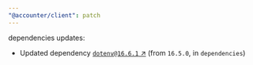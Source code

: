 ```yaml
---
"@accounter/client": patch
---
```

dependencies updates:
  - Updated dependency [`dotenv@16.6.1` ↗︎](https://www.npmjs.com/package/dotenv/v/16.6.1) (from `16.5.0`, in `dependencies`)
